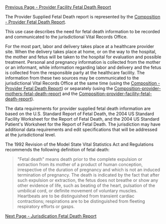[Previous Page - Provider Facility Fetal Death Report](provider_facility_fetal_death_report.html)

The Provider Supplied Fetal Death report is represented by the [Composition - Provider Fetal Death Report](StructureDefinition-Composition-provider-fetal-death-report.html).

This use case describes the need for fetal death information to be recorded and communicated to the jurisdictional Vital Records Office.

For the most part, labor and delivery takes place at a healthcare provider site. When the delivery takes place at home, or on the way to the hospital, the mother and fetus will be taken to the hospital for evaluation and possible treatment. Personal and pregnancy information is collected from the mother or an informant, while information regarding labor and delivery and the fetus is collected from the responsible party at the healthcare facility. The information from these two sources may be communicated to the jurisdictional Vital Records Office at the same time (using the [Composition - Provider Fetal Death Report](StructureDefinition-Composition-provider-fetal-death-report.html)) or separately (using the [Composition-provider-mothers-fetal-death-report](StructureDefinition-Composition-provider-mothers-fetal-death-report.html) and the [Composition-provider-facility-fetal-death-report](StrucureDefinition-Composition-provider-facility-fetal-death-report.html)).

The data requirements for provider supplied fetal death information are based on the U.S. Standard Report of Fetal Death, the 2004 US Standard Facility Worksheet for the Report of Fetal Death, and the 2004 US Standard Patient's Worksheet for the Report of Fetal Death. The jurisdiction may have additional data requirements and edit specifications that will be addressed at the jurisdictional level.

The 1992 Revision of the Model State Vital Statistics Act and Regulations recommends the following definition of fetal death:
> "Fetal death" means death prior to the complete expulsion or extraction from its mother of a product of human conception, irrespective of the duration of pregnancy and which is not an induced termination of pregnancy. The death is indicated by the fact that after such expulsion or extraction, the fetus does not breathe or show any other evidence of life, such as beating of the heart, pulsation of the umbilical cord, or definite movement of voluntary muscles. Heartbeats are to be distinguished from transient cardiac contractions; respirations are to be distinguished from fleeting respiratory efforts or gasps.
> 


[Next Page - Jurisdication Fetal Death Report](jurisdication_fetal_death_report.html)